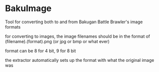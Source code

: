 # BakuImage
 
Tool for converting both to and from Bakugan Battle Brawler's image formats

for converting to images, the image filenames should be in the format of (filename).(format).png (or jpg or bmp or what ever)

format can be 8 for 4 bit, 9 for 8 bit

the extractor automatically sets up the format with what the original image was